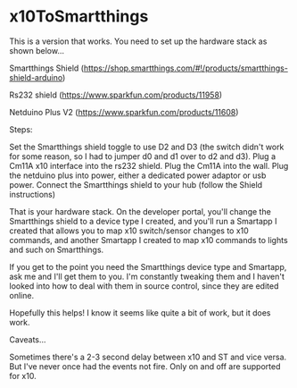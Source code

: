 x10ToSmartthings
================

This is a version that works.  You need to set up the hardware stack as shown below...

Smartthings Shield (https://shop.smartthings.com/#!/products/smartthings-shield-arduino)

Rs232 shield (https://www.sparkfun.com/products/11958)

Netduino Plus V2 (https://www.sparkfun.com/products/11608)

Steps:

Set the Smartthings shield toggle to use D2 and D3 (the switch didn't work for some reason, so I had to jumper d0 and d1 over to d2 and d3).
Plug a Cm11A x10 interface into the rs232 shield.
Plug the Cm11A into the wall.
Plug the netduino plus into power, either a dedicated power adaptor or usb power.
Connect the Smartthings shield to your hub (follow the Shield instructions)

That is your hardware stack.  On the developer portal, you'll change the Smartthings shield to a device type I created, and you'll run a Smartapp I created that allows you to map x10 switch/sensor changes to x10 commands, and another Smartapp I created to map x10 commands to lights and such on Smartthings.

If you get to the point you need the Smartthings device type and Smartapp, ask me and I'll get them to you.  I'm constantly tweaking them and I haven't looked into how to deal with them in source control, since they are edited online.

Hopefully this helps!  I know it seems like quite a bit of work, but it does work.

Caveats...

Sometimes there's a 2-3 second delay between x10 and ST and vice versa.  But I've never once had the events not fire.
Only on and off are supported for x10.
